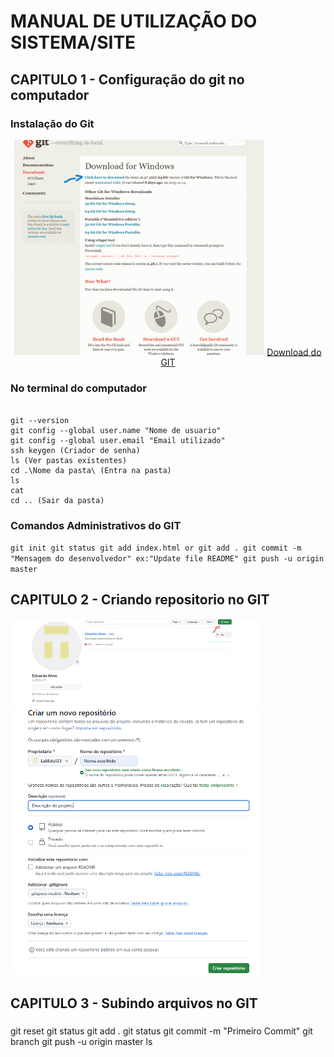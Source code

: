 
# MANUAL DE UTILIZAÇÃO DO SISTEMA/SITE
## CAPITULO 1 - Configuração do git no computador
### Instalação do Git
<p align="center">
<img src="Img/Captura de tela 2025-01-22 103825.png"  width="400">
  <a href= "https://git-scm.com/downloads/win" 
  target="_blank">Download do GIT</a>
  </p>

### No terminal do computador
```

git --version
git config --global user.name "Nome de usuario"
git config --global user.email "Email utilizado"
ssh keygen (Criador de senha)
ls (Ver pastas existentes)
cd .\Nome da pasta\ (Entra na pasta)
ls
cat
cd .. (Sair da pasta)

```

### Comandos Administrativos do GIT

`
git init
git status
git add index.html or git add .
git commit -m "Mensagem do desenvolvedor" ex:"Update file README"
git push -u origin master
`

### 
## CAPITULO 2 - Criando repositorio no GIT
<img src="Img/Captura de tela 2025-01-22 112400.png" alt ="Entre na opção 'Repositorios' e clique 'New'" width="400">

<br>

<img src="Img/Captura de tela 2025-01-22 112538.png" alt ="Siga as instruções e preencha conforme sua preferência" width="400">

###

## CAPITULO 3 - Subindo arquivos no GIT
###

 git reset
 git status
 git add .
 git status
 git commit -m "Primeiro Commit"
 git branch
 git push -u origin master
 ls
